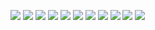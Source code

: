 ![](imgs/28.jpg)
![](imgs/29.jpg)
![](imgs/30.jpg)
![](imgs/31.jpg)
![](imgs/32.jpg)
![](imgs/33.jpg)
![](imgs/34.jpg)
![](imgs/35.jpg)
![](imgs/36.jpg)
![](imgs/37.jpg)
![](imgs/38.jpg)
